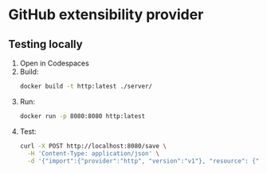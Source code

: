 # GitHub extensibility provider

## Testing locally
1. Open in Codespaces
1. Build: 
    ```sh
    docker build -t http:latest ./server/
    ```
1. Run: 
    ```sh
    docker run -p 8080:8080 http:latest
    ```
1. Test:
    ```sh
    curl -X POST http://localhost:8080/save \
      -H 'Content-Type: application/json' \
      -d '{"import":{"provider":"http", "version":"v1"}, "resource": {"type":"request@v1", "properties": {"uri": "https://api.weather.gov/gridpoints/SEW/131,69/forecast", "format": "json"}}}'